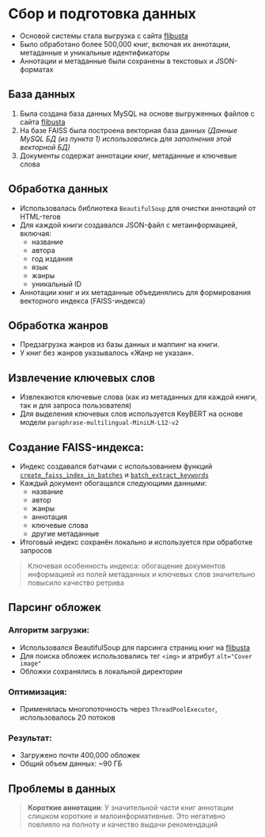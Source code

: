 # Сбор и подготовка данных

- Основой системы стала выгрузка с сайта [flibusta](https://flibusta.site/)
- Было обработано более 500,000 книг, включая их аннотации, метаданные и уникальные идентификаторы
- Аннотации и метаданные были сохранены в текстовых и JSON-форматах
## База данных
1) Была создана база данных MySQL на основе выгруженных файлов с сайта [flibusta](https://flibusta.site/) 
2) На базе FAISS была построена векторная база данных *(Данные MySQL БД (из пункта 1) использовались для заполнения этой векторной БД)*
3) Документы содержат аннотации книг, метаданные и ключевые слова
## Обработка данных
- Использовалась библиотека `BeautifulSoup` для очистки аннотаций от HTML-тегов
- Для каждой книги создавался JSON-файл с метаинформацией, включая:
  - название
  - автора
  - год издания
  - язык
  - жанры
  - уникальный ID
- Аннотации книг и их метаданные объединялись для формирования векторного индекса (FAISS-индекса)
## Обработка жанров
- Предзагрузка жанров из базы данных и маппинг на книги.
- У книг без жанров указывалось «Жанр не указан».
## Извлечение ключевых слов
- Извлекаются ключевые слова (как из метаданных для каждой книги, так и для запроса пользователя)
- Для выделения ключевых слов используется KeyBERT на основе модели `paraphrase-multilingual-MiniLM-L12-v2`
## Создание FAISS-индекса:
- Индекс создавался батчами с использованием функций [`create_faiss_index_in_batches`](../book_assist.py) и [`batch_extract_keywords`](../book_assist.py)
- Каждый документ обогащался следующими данными:
  - название
  - автор
  - жанры
  - аннотация
  - ключевые слова
  - другие метаданные
- Итоговый индекс сохранён локально и используется при обработке запросов
> Ключевая особенность индекса: обогащение документов информацией из полей метаданных и ключевых слов значительно повысило качество ретрива
## Парсинг обложек
### Алгоритм загрузки:
- Использовался BeautifulSoup для парсинга страниц книг на [flibusta](https://flibusta.site/)
- Для поиска обложек использовались тег `<img>` и атрибут `alt="Cover image"`
- Обложки сохранялись  в локальной директории
### Оптимизация:
- Применялась многопоточность через `ThreadPoolExecutor`, использовалось 20 потоков
### Результат:
- Загружено почти 400,000 обложек
- Общий объем данных: ~90 ГБ
## Проблемы в данных
> **Короткие аннотации**: У значительной части книг аннотации слишком короткие и малоинформативные. Это негативно повлияло на полноту и качество выдачи рекомендаций
